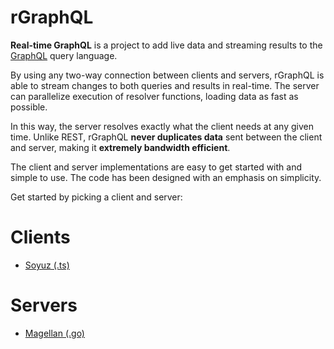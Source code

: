 # rGraphQL

**Real-time GraphQL** is a project to add live data and streaming results to the [GraphQL](http://graphql.org/) query language.

By using any two-way connection between clients and servers, rGraphQL is able to stream changes to both queries and results in real-time. The server can parallelize execution of resolver functions, loading data as fast as possible.

In this way, the server resolves exactly what the client needs at any given time. Unlike REST, rGraphQL **never duplicates data** sent between the client and server, making it **extremely bandwidth efficient**.

The client and server implementations are easy to get started with and simple to use. The code has been designed with an emphasis on simplicity.

Get started by picking a client and server:

Clients
=======

 - [Soyuz (.ts)](https://github.com/rgraphql/soyuz)

Servers
=======

 - [Magellan (.go)](https://github.com/rgraphql/magellan)

